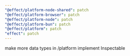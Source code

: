 ```yaml
---
"@effect/platform-node-shared": patch
"@effect/platform-browser": patch
"@effect/platform-node": patch
"@effect/platform-bun": patch
"@effect/platform": patch
"effect": patch
---
```


make more data types in /platform implement Inspectable
